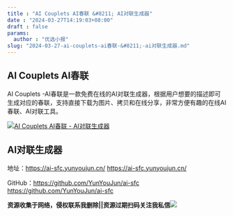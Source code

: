 ```yaml
---
title : "AI Couplets AI春联 &#8211; AI对联生成器"
date : "2024-03-27T14:19:03+08:00"
draft : false
params:
  author : "优选小报"
slug: "2024-03-27-ai-couplets-ai春联-&#8211;-ai对联生成器.md"
---
```


## AI Couplets AI春联

AI Couplets
-AI春联是一款免费在线的AI对联生成器，根据用户想要的描述即可生成对应的春联，支持直接下载为图片、拷贝和在线分享，非常方便有趣的在线AI春联、AI对联工具。

[![AI Couplets AI春联 -
AI对联生成器](//img7-1.zhekoulieshou.com/mmbiz_jpg/iaHBVewvSIbAh08WfIsYfZJWcU4puibpsIVoiaicDDzsIwJxSs8S2s3bvTAK8ze4uhfAc25gXwjmiclY5qt09XgzricQ/0)](//img7-1.zhekoulieshou.com/mmbiz_jpg/iaHBVewvSIbAh08WfIsYfZJWcU4puibpsIVoiaicDDzsIwJxSs8S2s3bvTAK8ze4uhfAc25gXwjmiclY5qt09XgzricQ/0)

## AI对联生成器

地址：https://ai-sfc.yunyoujun.cn/ https://ai-sfc.yunyoujun.cn/

GitHub：https://github.com/YunYouJun/ai-sfc https://github.com/YunYouJun/ai-sfc

**资源收集于网络，侵权联系我删除||资源过期扫码关注我私信**![](//img7-1.zhekoulieshou.com/mmbiz_jpg/iaHBVewvSIbAjcr9g6TlCXSfiaDqkbzuEzp207hVzPqT4YGQOAazQ1KNHCeACbia5Lzq4Ckwibe48iar1q7lgVP1o3w/640?wx_fmt=jpeg&from=appmsg)


